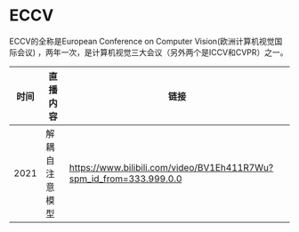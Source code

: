 # ECCV 
ECCV的全称是European Conference on Computer Vision(欧洲计算机视觉国际会议) ，两年一次，是计算机视觉三大会议（另外两个是ICCV和CVPR）之一。

时间 | 直播内容 | 链接
---|---|---
2021 | 解耦自注意模型 | https://www.bilibili.com/video/BV1Eh411R7Wu?spm_id_from=333.999.0.0




